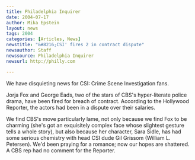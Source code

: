 ```yaml
---
title: Philadelphia Inquirer
date: 2004-07-17
author: Mika Epstein
layout: news
tags: 2004
categories: [Articles, News]
newstitle: "&#8216;CSI' fires 2 in contract dispute"
newsauthor: Staff  
newssource: Philadelphia Inquirer  
newsurl: http://philly.com  

---
```


We have disquieting news for CSI: Crime Scene Investigation fans. 

Jorja Fox and George Eads, two of the stars of CBS's hyper-literate police drama, have been fired for breach of contract. According to the Hollywood Reporter, the actors had been in a dispute over their salaries.

We find CBS's move particularly lame, not only because we find Fox to be charming (she's got an exquisitely complex face whose slightest gesture tells a whole story), but also because her character, Sara Sidle, has had some serious chemistry with head CSI dude Gil Grissom (William L. Petersen). We'd been praying for a romance; now our hopes are shattered. A CBS rep had no comment for the Reporter.

